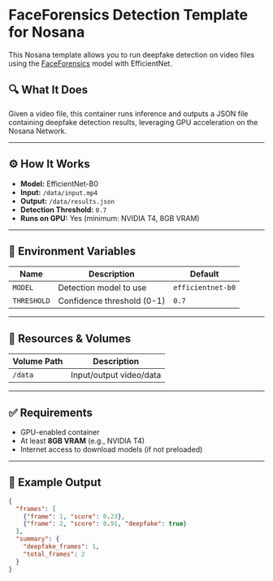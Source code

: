 # FaceForensics Detection Template for Nosana

This Nosana template allows you to run deepfake detection on video files using the [FaceForensics](https://github.com/ondyari/FaceForensics) model with EfficientNet.

## 🔍 What It Does

Given a video file, this container runs inference and outputs a JSON file containing deepfake detection results, leveraging GPU acceleration on the Nosana Network.

---

## ⚙️ How It Works

- **Model:** EfficientNet-B0
- **Input:** `/data/input.mp4`
- **Output:** `/data/results.json`
- **Detection Threshold:** `0.7`
- **Runs on GPU:** Yes (minimum: NVIDIA T4, 8GB VRAM)

---

## 🔧 Environment Variables

| Name        | Description                   | Default            |
|-------------|-------------------------------|--------------------|
| `MODEL`     | Detection model to use        | `efficientnet-b0`  |
| `THRESHOLD` | Confidence threshold (0-1)    | `0.7`              |

---

## 📂 Resources & Volumes

| Volume Path | Description            |
|-------------|------------------------|
| `/data`     | Input/output video/data |

---

## ✅ Requirements

- GPU-enabled container
- At least **8GB VRAM** (e.g., NVIDIA T4)
- Internet access to download models (if not preloaded)

---

## 🧪 Example Output

```json
{
  "frames": [
    {"frame": 1, "score": 0.23},
    {"frame": 2, "score": 0.91, "deepfake": true}
  ],
  "summary": {
    "deepfake_frames": 1,
    "total_frames": 2
  }
}
